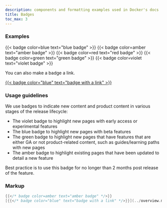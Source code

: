 ```yaml
---
description: components and formatting examples used in Docker's docs
title: Badges
toc_max: 3
---
```


### Examples

{{< badge color=blue text="blue badge" >}}
{{< badge color=amber text="amber badge" >}}
{{< badge color=red text="red badge" >}}
{{< badge color=green text="green badge" >}}
{{< badge color=violet text="violet badge" >}}

You can also make a badge a link.

[{{< badge color="blue" text="badge with a link" >}}](../_index.md)

### Usage guidelines

We use badges to indicate new content and product content in various stages of the release lifecycle: 

- The violet badge to highlight new pages with early access or experimental features
- The blue badge to highlight new pages with beta features
- The green badge to highlight new pages that have features that are either GA or not product-related content, such as guides/learning paths with new pages 
- The amber badge to highlight existing pages that have been updated to detail a new feature

Best practice is to use this badge for no longer than 2 months post release of the feature.

### Markup

```go
{{</* badge color=amber text="amber badge" */>}}
[{{</* badge color="blue" text="badge with a link" */>}}](../overview.md)
```

